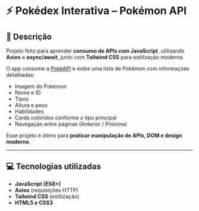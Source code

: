 # ⚡ Pokédex Interativa – Pokémon API

## 📝 Descrição

Projeto feito para aprender **consumo de APIs com JavaScript**, utilizando **Axios** e **async/await**, junto com **Tailwind CSS** para estilização moderna.

O app consome a [PokéAPI](https://pokeapi.co/) e exibe uma lista de Pokémon com informações detalhadas:

- Imagem do Pokémon  
- Nome e ID  
- Tipos  
- Altura e peso  
- Habilidades  
- Cards coloridos conforme o tipo principal  
- Navegação entre páginas (Anterior / Próxima)  

Esse projeto é ótimo para **praticar manipulação de APIs, DOM e design moderno**.

---

## 💻 Tecnologias utilizadas

- **JavaScript (ES6+)**  
- **Axios** (requisições HTTP)  
- **Tailwind CSS** (estilização)  
- **HTML5 e CSS3**



